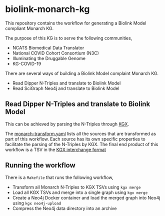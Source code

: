# biolink-monarch-kg

This repository contains the workflow for generating a Biolink Model compliant Monarch KG.

The purpose of this KG is to serve the following communities,
- NCATS Biomedical Data Translator
- National COVID Cohort Consortium (N3C)
- Illuminating the Druggable Genome
- KG-COVID-19


There are several ways of building a Biolink Model complaint Monarch KG.

- Read Dipper N-Triples and translate to Biolink Model
- Read SciGraph Neo4j and translate to Biolink Model


## Read Dipper N-Triples and translate to Biolink Model

This can be achieved by parsing the N-Triples through [KGX](https://github.com/NCATS-Tangerine/KGX.git).

The [monarch-transform.yaml](monarch-transform.yaml) lists all the sources that are transformed as part of this workflow. Each source has its own specific properties to facilitate the parsing of the N-Triples by KGX. The final end product of this workflow is a TSV in the [KGX interchange format](https://github.com/NCATS-Tangerine/kgx/blob/master/data-preparation.md)


## Running the workflow

There is a `Makefile` that runs the following workflow,
- Transform all Monarch N-Triples to KGX TSVs using `kgx merge`
- Load all KGX TSVs and merge into a single graph using `kgx merge`
- Create a Neo4j Docker container and load the merged graph into Neo4j using `kgx neo4j-upload`
- Compress the Neo4j data directory into an archive


